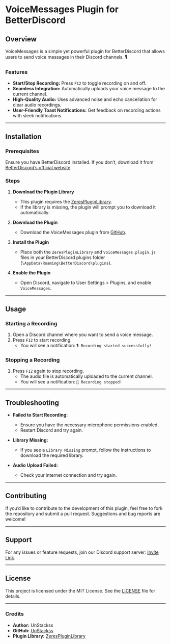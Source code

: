 # VoiceMessages Plugin for BetterDiscord

## Overview
VoiceMessages is a simple yet powerful plugin for BetterDiscord that allows users to send voice messages in their Discord channels. 🎙️

### Features
- **Start/Stop Recording:** Press `F12` to toggle recording on and off.
- **Seamless Integration:** Automatically uploads your voice message to the current channel.
- **High-Quality Audio:** Uses advanced noise and echo cancellation for clear audio recordings.
- **User-Friendly Toast Notifications:** Get feedback on recording actions with sleek notifications.

---

## Installation

### Prerequisites
Ensure you have BetterDiscord installed. If you don’t, download it from [BetterDiscord’s official website](https://betterdiscord.app/).

### Steps
1. **Download the Plugin Library**
   - This plugin requires the [ZeresPluginLibrary](https://betterdiscord.app/ghdl?url=https://raw.githubusercontent.com/zerebos/BDPluginLibrary/3f321f9a3b21f3829277870068b98673ffd5c869/release/0PluginLibrary.plugin.js).
   - If the library is missing, the plugin will prompt you to download it automatically.

2. **Download the Plugin**
   - Download the VoiceMessages plugin from [GitHub](https://raw.githubusercontent.com/UnStackss/Voice-Messages-Plugin-BetterDiscord/master/VoiceMessages.plugin.js).

3. **Install the Plugin**
   - Place both the `ZeresPluginLibrary` and `VoiceMessages.plugin.js` files in your BetterDiscord plugins folder (`\AppData\Roaming\BetterDiscord\plugins`).

4. **Enable the Plugin**
   - Open Discord, navigate to User Settings > Plugins, and enable `VoiceMessages`.

---

## Usage

### Starting a Recording
1. Open a Discord channel where you want to send a voice message.
2. Press `F12` to start recording. 
   - You will see a notification: `🎙️ Recording started successfully!`

### Stopping a Recording
1. Press `F12` again to stop recording.
   - The audio file is automatically uploaded to the current channel.
   - You will see a notification: `🛑 Recording stopped!`

---

## Troubleshooting
- **Failed to Start Recording:**
  - Ensure you have the necessary microphone permissions enabled.
  - Restart Discord and try again.

- **Library Missing:**
  - If you see a `Library Missing` prompt, follow the instructions to download the required library.

- **Audio Upload Failed:**
  - Check your internet connection and try again.

---

## Contributing
If you’d like to contribute to the development of this plugin, feel free to fork the repository and submit a pull request. Suggestions and bug reports are welcome!

---

## Support
For any issues or feature requests, join our Discord support server: [Invite Link](https://discord.gg/NPa6DtPtMU).

---

## License
This project is licensed under the MIT License. See the [LICENSE](LICENSE.md) file for details.

---

### Credits
- **Author:** UnStackss
- **GitHub:** [UnStackss](https://github.com/UnStackss)
- **Plugin Library:** [ZeresPluginLibrary](https://github.com/zerebos/BDPluginLibrary)
